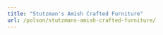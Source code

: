 ```yaml
---
title: "Stutzman's Amish Crafted Furniture"
url: /polson/stutzmans-amish-crafted-furniture/
---
```

